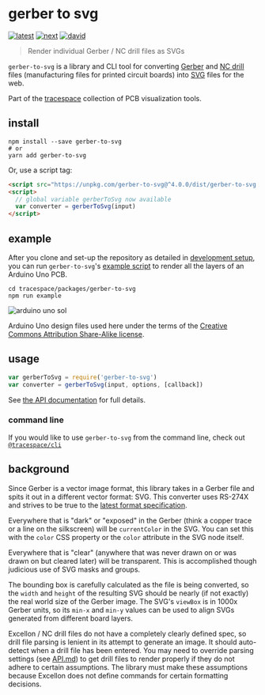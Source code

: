 # gerber to svg

[![latest][gerber-to-svg-latest-badge]][npm]
[![next][gerber-to-svg-next-badge]][npm-next]
[![david][gerber-to-svg-david-badge]][david]

> Render individual Gerber / NC drill files as SVGs

`gerber-to-svg` is a library and CLI tool for converting [Gerber][gerber] and [NC drill][nc-drill] files (manufacturing files for printed circuit boards) into [SVG][svg] files for the web.

Part of the [tracespace][] collection of PCB visualization tools.

[tracespace]: https://github.com/tracespace/tracespace
[npm]: https://www.npmjs.com/package/gerber-to-svg
[npm-next]: https://www.npmjs.com/package/gerber-to-svg/v/next
[david]: https://david-dm.org/tracespace/tracespace?path=packages/gerber-to-svg
[gerber-to-svg-latest-badge]: https://flat.badgen.net/npm/v/gerber-to-svg
[gerber-to-svg-next-badge]: https://flat.badgen.net/npm/v/gerber-to-svg/next
[gerber-to-svg-david-badge]: https://flat.badgen.net/david/dep/tracespace/tracespace/packages/gerber-to-svg
[gerber]: https://en.wikipedia.org/wiki/Gerber_format
[nc-drill]: https://en.wikipedia.org/wiki/Excellon_format
[svg]: https://en.wikipedia.org/wiki/Scalable_Vector_Graphics

## install

```shell
npm install --save gerber-to-svg
# or
yarn add gerber-to-svg
```

Or, use a script tag:

```html
<script src="https://unpkg.com/gerber-to-svg@^4.0.0/dist/gerber-to-svg.min.js"></script>
<script>
  // global variable gerberToSvg now available
  var converter = gerberToSvg(input)
</script>
```

## example

After you clone and set-up the repository as detailed in [development setup](../..#development-setup), you can run `gerber-to-svg`'s [example script](./example/index.js) to render all the layers of an Arduino Uno PCB.

```shell
cd tracespace/packages/gerber-to-svg
npm run example
```

![arduino uno sol][sol]

Arduino Uno design files used here under the terms of the [Creative Commons Attribution Share-Alike license](https://www.arduino.cc/en/Main/FAQ).

[sol]: https://unpkg.com/gerber-to-svg@next/example/arduino-uno.sol.svg

## usage

```js
var gerberToSvg = require('gerber-to-svg')
var converter = gerberToSvg(input, options, [callback])
```

See [the API documentation](./API.md) for full details.

### command line

If you would like to use `gerber-to-svg` from the command line, check out [`@tracespace/cli`][tracespace-cli]

[tracespace-cli]: ../cli

## background

Since Gerber is a vector image format, this library takes in a Gerber file and spits it out in a different vector format: SVG. This converter uses RS-274X and strives to be true to the [latest format specification][gerber-spec].

Everywhere that is "dark" or "exposed" in the Gerber (think a copper trace or a line on the silkscreen) will be `currentColor` in the SVG. You can set this with the `color` CSS property or the `color` attribute in the SVG node itself.

Everywhere that is "clear" (anywhere that was never drawn on or was drawn on but cleared later) will be transparent. This is accomplished though judicious use of SVG masks and groups.

The bounding box is carefully calculated as the file is being converted, so the `width` and `height` of the resulting SVG should be nearly (if not exactly) the real world size of the Gerber image. The SVG's `viewBox` is in 1000x Gerber units, so its `min-x` and `min-y` values can be used to align SVGs generated from different board layers.

Excellon / NC drill files do not have a completely clearly defined spec, so drill file parsing is lenient in its attempt to generate an image. It should auto-detect when a drill file has been entered. You may need to override parsing settings (see [API.md](./API.md)) to get drill files to render properly if they do not adhere to certain assumptions. The library must make these assumptions because Excellon does not define commands for certain formatting decisions.

[gerber-spec]: http://www.ucamco.com/downloads
